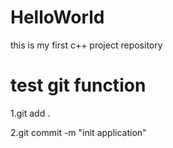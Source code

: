 # HelloWorld
this is my first c++ project repository

# test git function
1.git add .

2.git commit -m "init application"
